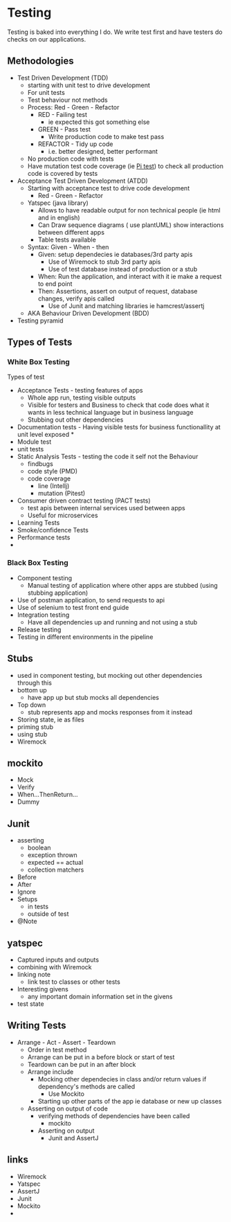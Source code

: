 # Testing

Testing is baked into everything I do. We write test first and have testers do checks on our applications.

## Methodologies

* Test Driven Development (TDD)
  * starting with unit test to drive development
  * For unit tests
  * Test behaviour not methods
  * Process: Red - Green - Refactor
    * RED - Failing test
      * ie expected this got something else
    * GREEN - Pass test
      * Write production code to make test pass
    * REFACTOR - Tidy up code
      * i.e. better designed, better performant
  * No production code with tests
  * Have mutation test code coverage (ie [Pi test](http://pitest.org/)) to check all production code is covered by tests
* Acceptance Test Driven Development (ATDD)
  * Starting with acceptance test to drive code development
    * Red - Green - Refactor
  * Yatspec (java library)
    * Allows to have readable output for non technical people (ie html and in english)
    * Can Draw sequence diagrams ( use plantUML) show interactions between different apps
    * Table tests available
  * Syntax: Given - When - then
    * Given: setup dependecies ie databases/3rd party apis
      * Use of Wiremock to stub 3rd party apis
      * Use of test database instead of production or a stub
    * When: Run the application, and interact with it ie make a request to end point
    * Then: Assertions, assert on output of request, database changes, verify apis called
      * Use of Junit and matching libraries ie hamcrest/assertj
  * AKA Behaviour Driven Development (BDD)
* Testing pyramid

## Types of Tests

### White Box Testing

Types of test

* Acceptance Tests - testing features of apps
  * Whole app run, testing visible outputs
  * Visible for testers and Business to check that code does what it wants in less technical language but in business language
  * Stubbing out other dependencies
* Documentation tests - Having visible tests for business functionallity at unit level exposed
  *
* Module test
* unit tests
* Static Analysis Tests - testing the code it self not the Behaviour
  * findbugs
  * code style (PMD)
  * code coverage
    * line (Intellj)
    * mutation (Pitest)
* Consumer driven contract testing (PACT tests)
  * test apis between internal services used between apps
  * Useful for microservices
* Learning Tests
* Smoke/confidence Tests
* Performance tests
*

### Black Box Testing

* Component testing
  * Manual testing of application where other apps are stubbed (using stubbing application)
* Use of postman application, to send requests to api
* Use of selenium to test front end  guide
* Integration testing
  * Have all dependencies up and running and not using a stub
* Release testing
* Testing in different environments in the pipeline

## Stubs

- used in component testing, but mocking out other dependencies through this
- bottom up
  - have app up but stub mocks all dependencies
- Top down
  - stub represents app and mocks responses from it instead
- Storing state, ie as files
- priming stub
- using stub
- Wiremock

## mockito

* Mock
* Verify
* When...ThenReturn...
* Dummy

## Junit

- asserting
  - boolean
  - exception thrown
  - expected == actual
  - collection matchers
- Before
- After
- Ignore
- Setups
  - in tests
  - outside of test
- @Note

## yatspec

* Captured inputs and outputs
* combining with Wiremock
* linking note
  * link test to classes or other tests
* Interesting givens
  * any important domain information set in the givens
* test state


## Writing Tests

* Arrange - Act - Assert - Teardown
  * Order in test method
  * Arrange can be put in a before block or start of test
  * Teardown can be put in an after block
  * Arrange include
    * Mocking other dependecies in class and/or return values if dependency's methods are called
      * Use Mockito
    * Starting up other parts of the app ie database or new up classes
  * Asserting on output of code
    * verifying methods of dependencies have been called
      * mockito
    * Asserting on output
      * Junit and AssertJ


## links

* Wiremock
* Yatspec
* AssertJ
* Junit
* Mockito
*
